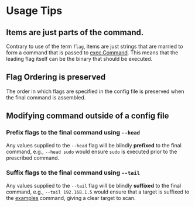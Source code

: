# Usage Tips

## Items are just parts of the command.

Contrary to use of the term `flag`, items are just strings that are married
to form a command that is passed to [exec.Command](https://pkg.go.dev/os/exec#Command). This
means that the leading flag itself can be the binary that should be executed.

## Flag Ordering is preserved

The order in which flags are specified in the config file is preserved when
the final command is assembled.

## Modifying command outside of a config file

### Prefix flags to the final command using `--head`

Any values supplied to the `--head` flag will be blindly **prefixed**
to the final command, e.g., `--head sudo` would ensure `sudo` is executed
prior to the prescribed command.

### Suffix flags to the final command using `--tail`

Any values supplied to the `--tail` flag will be blindly **suffixed**
to the final command, e.g., `--tail 192.168.1.5` would ensure that a
target is suffixed to the [examples](examples/) command, giving a clear
target to scan.